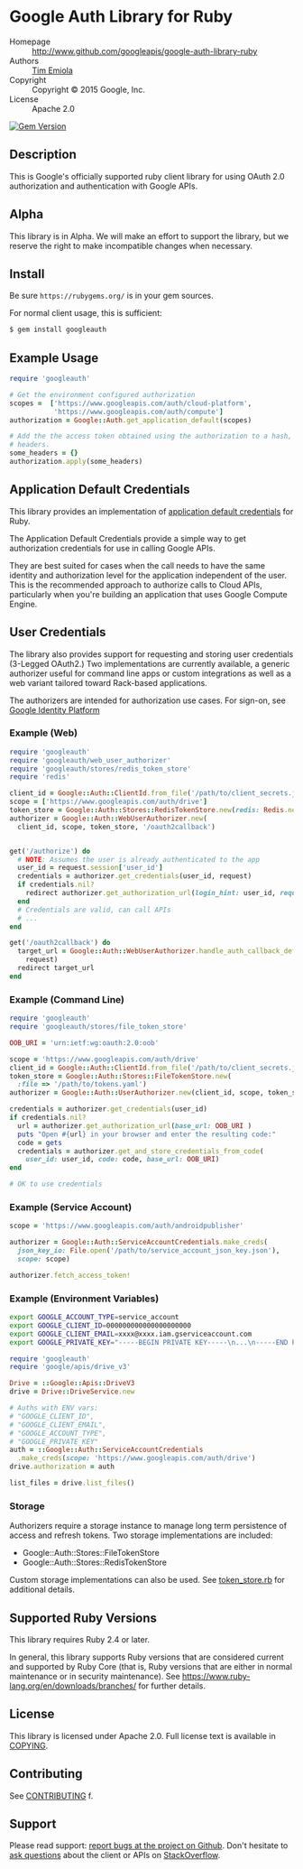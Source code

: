 # Google Auth Library for Ruby

<dl>
  <dt>Homepage</dt><dd><a href="http://www.github.com/googleapis/google-auth-library-ruby">http://www.github.com/googleapis/google-auth-library-ruby</a></dd>
  <dt>Authors</dt><dd><a href="mailto:temiola@google.com">Tim Emiola</a></dd>
  <dt>Copyright</dt><dd>Copyright © 2015 Google, Inc.</dd>
  <dt>License</dt><dd>Apache 2.0</dd>
</dl>

[![Gem Version](https://badge.fury.io/rb/googleauth.svg)](http://badge.fury.io/rb/googleauth)

## Description

This is Google's officially supported ruby client library for using OAuth 2.0
authorization and authentication with Google APIs.

## Alpha

This library is in Alpha. We will make an effort to support the library, but
we reserve the right to make incompatible changes when necessary.

## Install

Be sure `https://rubygems.org/` is in your gem sources.

For normal client usage, this is sufficient:

```bash
$ gem install googleauth
```

## Example Usage

```ruby
require 'googleauth'

# Get the environment configured authorization
scopes =  ['https://www.googleapis.com/auth/cloud-platform',
           'https://www.googleapis.com/auth/compute']
authorization = Google::Auth.get_application_default(scopes)

# Add the the access token obtained using the authorization to a hash, e.g
# headers.
some_headers = {}
authorization.apply(some_headers)

```

## Application Default Credentials

This library provides an implementation of
[application default credentials][application default credentials] for Ruby.

The Application Default Credentials provide a simple way to get authorization
credentials for use in calling Google APIs.

They are best suited for cases when the call needs to have the same identity
and authorization level for the application independent of the user. This is
the recommended approach to authorize calls to Cloud APIs, particularly when
you're building an application that uses Google Compute Engine.

## User Credentials

The library also provides support for requesting and storing user
credentials (3-Legged OAuth2.) Two implementations are currently available,
a generic authorizer useful for command line apps or custom integrations as
well as a web variant tailored toward Rack-based applications.

The authorizers are intended for authorization use cases. For sign-on,
see [Google Identity Platform](https://developers.google.com/identity/)

### Example (Web)

```ruby
require 'googleauth'
require 'googleauth/web_user_authorizer'
require 'googleauth/stores/redis_token_store'
require 'redis'

client_id = Google::Auth::ClientId.from_file('/path/to/client_secrets.json')
scope = ['https://www.googleapis.com/auth/drive']
token_store = Google::Auth::Stores::RedisTokenStore.new(redis: Redis.new)
authorizer = Google::Auth::WebUserAuthorizer.new(
  client_id, scope, token_store, '/oauth2callback')


get('/authorize') do
  # NOTE: Assumes the user is already authenticated to the app
  user_id = request.session['user_id']
  credentials = authorizer.get_credentials(user_id, request)
  if credentials.nil?
    redirect authorizer.get_authorization_url(login_hint: user_id, request: request)
  end
  # Credentials are valid, can call APIs
  # ...
end

get('/oauth2callback') do
  target_url = Google::Auth::WebUserAuthorizer.handle_auth_callback_deferred(
    request)
  redirect target_url
end
```

### Example (Command Line)

```ruby
require 'googleauth'
require 'googleauth/stores/file_token_store'

OOB_URI = 'urn:ietf:wg:oauth:2.0:oob'

scope = 'https://www.googleapis.com/auth/drive'
client_id = Google::Auth::ClientId.from_file('/path/to/client_secrets.json')
token_store = Google::Auth::Stores::FileTokenStore.new(
  :file => '/path/to/tokens.yaml')
authorizer = Google::Auth::UserAuthorizer.new(client_id, scope, token_store)

credentials = authorizer.get_credentials(user_id)
if credentials.nil?
  url = authorizer.get_authorization_url(base_url: OOB_URI )
  puts "Open #{url} in your browser and enter the resulting code:"
  code = gets
  credentials = authorizer.get_and_store_credentials_from_code(
    user_id: user_id, code: code, base_url: OOB_URI)
end

# OK to use credentials
```

### Example (Service Account)

```ruby
scope = 'https://www.googleapis.com/auth/androidpublisher'

authorizer = Google::Auth::ServiceAccountCredentials.make_creds(
  json_key_io: File.open('/path/to/service_account_json_key.json'),
  scope: scope)

authorizer.fetch_access_token!
```

### Example (Environment Variables)

```bash
export GOOGLE_ACCOUNT_TYPE=service_account
export GOOGLE_CLIENT_ID=000000000000000000000
export GOOGLE_CLIENT_EMAIL=xxxx@xxxx.iam.gserviceaccount.com
export GOOGLE_PRIVATE_KEY="-----BEGIN PRIVATE KEY-----\n...\n-----END PRIVATE KEY-----\n"
```

```ruby
require 'googleauth'
require 'google/apis/drive_v3'

Drive = ::Google::Apis::DriveV3
drive = Drive::DriveService.new

# Auths with ENV vars:
# "GOOGLE_CLIENT_ID",
# "GOOGLE_CLIENT_EMAIL",
# "GOOGLE_ACCOUNT_TYPE", 
# "GOOGLE_PRIVATE_KEY"
auth = ::Google::Auth::ServiceAccountCredentials
  .make_creds(scope: 'https://www.googleapis.com/auth/drive')
drive.authorization = auth

list_files = drive.list_files()

```

### Storage

Authorizers require a storage instance to manage long term persistence of
access and refresh tokens. Two storage implementations are included:

*   Google::Auth::Stores::FileTokenStore
*   Google::Auth::Stores::RedisTokenStore

Custom storage implementations can also be used. See
[token_store.rb](https://googleapis.dev/ruby/googleauth/latest/Google/Auth/TokenStore.html) for additional details.

## Supported Ruby Versions

This library requires Ruby 2.4 or later.

In general, this library supports Ruby versions that are considered current and
supported by Ruby Core (that is, Ruby versions that are either in normal
maintenance or in security maintenance).
See https://www.ruby-lang.org/en/downloads/branches/ for further details.

## License

This library is licensed under Apache 2.0. Full license text is
available in [COPYING][copying].

## Contributing

See [CONTRIBUTING][contributing] f.

## Support

Please read support:
[report bugs at the project on Github](https://github.com/google/google-auth-library-ruby/issues). Don't
hesitate to
[ask questions](http://stackoverflow.com/questions/tagged/google-auth-library-ruby)
about the client or APIs on [StackOverflow](http://stackoverflow.com).

[application default credentials]: https://developers.google.com/accounts/docs/application-default-credentials
[contributing]: https://github.com/googleapis/google-auth-library-ruby/tree/master/.github/CONTRIBUTING.md
[copying]: https://github.com/googleapis/google-auth-library-ruby/tree/master/COPYING
